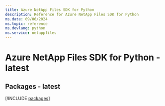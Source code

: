 ```yaml
---
title: Azure NetApp Files SDK for Python
description: Reference for Azure NetApp Files SDK for Python
ms.date: 09/06/2024
ms.topic: reference
ms.devlang: python
ms.service: netappfiles
---
```

# Azure NetApp Files SDK for Python - latest
## Packages - latest
[!INCLUDE [packages](netapp-files-index.md)]